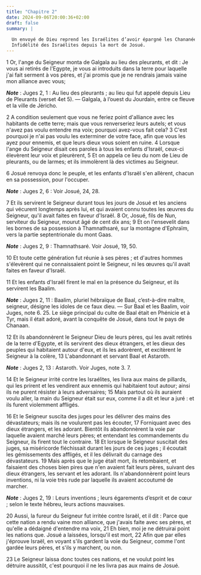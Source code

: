 ```yaml
---
title: "Chapitre 2"
date: 2024-09-06T20:00:36+02:00
draft: false
summary: |
  
  Un envoyé de Dieu reprend les Israélites d’avoir épargné les Chananéens.
  Infidélité des Israélites depuis la mort de Josué.
---
```



1 Or, l'ange du Seigneur monta de Galgala au lieu des pleurants, et dit : Je vous ai retirés de l'Egypte, je vous ai introduits dans la terre pour laquelle j'ai fait serment à vos pères, et j'ai promis que je ne rendrais jamais vaine mon alliance avec vous;

***Note*** :  Juges 2, 1 : Au lieu des pleurants ; au lieu qui fut appelé depuis Lieu de Pleurants (verset 4et 5). ― Galgala, à l’ouest du Jourdain, entre ce fleuve et la ville de Jéricho.

2 A condition seulement que vous ne feriez point d'alliance avec les habitants de cette terre; mais que vous renverseriez leurs autels; et vous n'avez pas voulu entendre ma voix; pourquoi avez-vous fait cela? 3 C'est pourquoi je n'ai pas voulu les exterminer de votre face, afin que vous les ayez pour ennemis, et que leurs dieux vous soient en ruine. 4 Lorsque l'ange du Seigneur disait ces paroles à tous les enfants d'Israël, ceux-ci élevèrent leur voix et pleurèrent, 5 Et on appela ce lieu du nom de Lieu de pleurants, ou de larmes; et ils immolèrent là des victimes au Seigneur.


6 Josué renvoya donc le peuple, et les enfants d'Israël s'en allèrent, chacun en sa possession, pour l'occuper.

***Note*** :  Juges 2, 6 : Voir Josué, 24, 28.

7 Et ils servirent le Seigneur durant tous les jours de Josué et les anciens qui vécurent longtemps après lui, et qui avaient connu toutes les œuvres du Seigneur, qu'il avait faites en faveur d'Israël. 8 Or, Josué, fils de Nun, serviteur du Seigneur, mourut âgé de cent dix ans; 9 Et on l'ensevelit dans les bornes de sa possession à Thamnathsaré, sur la montagne d'Ephraïm, vers la partie septentrionale du mont Gaas.

***Note*** :  Juges 2, 9 : Thamnathsaré. Voir Josué, 19, 50.


10 Et toute cette génération fut réunie à ses pères ; et d'autres hommes s'élevèrent qui ne connaissaient point le Seigneur, ni les œuvres qu'il avait faites en faveur d'Israël.


11 Et les enfants d'Israël firent le mal en la présence du Seigneur, et ils servirent les Baalim.

***Note*** :  Juges 2, 11 : Baalim, pluriel hébraïque de Baal, c’est-à-dire maître, seigneur, désigne les idoles de ce faux dieu. ― Sur Baal et les Baalim, voir Juges, note 6. 25. Le siège principal du culte de Baal était en Phénicie et à Tyr, mais il était adoré, avant la conquête de Josué, dans tout le pays de Chanaan.

12 Et ils abandonnèrent le Seigneur Dieu de leurs pères, qui les avait retirés de la terre d'Egypte, et ils servirent des dieux étrangers, et les dieux des peuples qui habitaient autour d'eux, et ils les adorèrent, et excitèrent le Seigneur à la colère, 13 L'abandonnant et servant Baal et Astaroth.

***Note*** :  Juges 2, 13 : Astaroth. Voir Juges, note 3. 7.


14 Et le Seigneur irrité contre les Israélites, les livra aux mains de pillards, qui les prirent et les vendirent aux ennemis qui habitaient tout autour; ainsi ils ne purent résister à leurs adversaires; 15 Mais partout où ils auraient voulu aller, la main du Seigneur était sur eux, comme il a dit et leur a juré : et ils furent violemment affligés.


16 Et le Seigneur suscita des juges pour les délivrer des mains des dévastateurs; mais ils ne voulurent pas les écouter, 17 Forniquant avec des dieux étrangers, et les adorant. Bientôt ils abandonnèrent la voie par laquelle avaient marché leurs pères; et entendant les commandements du Seigneur, ils firent tout le contraire. 18 Et lorsque le Seigneur suscitait des juges, sa miséricorde fléchissait durant les jours de ces juges ; il écoutait les gémissements des affligés, et il les délivrait du carnage des dévastateurs. 19 Mais après que le juge était mort, ils retombaient, et faisaient des choses bien pires que n'en avaient fait leurs pères, suivant des dieux étrangers, les servant et les adorant. Ils n'abandonnèrent point leurs inventions, ni la voie très rude par laquelle ils avaient accoutumé de marcher.

***Note*** :  Juges 2, 19 : Leurs inventions ; leurs égarements d’esprit et de cœur ; selon le texte hébreu, leurs actions mauvaises.


20 Aussi, la fureur du Seigneur fut irritée contre Israël, et il dit : Parce que cette nation a rendu vaine mon alliance, que j'avais faite avec ses pères, et qu'elle a dédaigné d'entendre ma voix, 21 Eh bien, moi je ne détruirai point les nations que. Josué a laissées, lorsqu'il est mort, 22 Afin que par elles j'éprouve Israël, en voyant s'ils gardent la voie du Seigneur, comme l'ont gardée leurs pères, et s'ils y marchent, ou non.


23 Le Seigneur laissa donc toutes ces nations, et ne voulut point les détruire aussitôt, c'est pourquoi il ne les livra pas aux mains de Josué.

